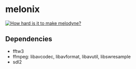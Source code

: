 # melonix

[![How hard is it to make melodyne?](https://user-images.githubusercontent.com/1877406/169781760-fb738b6f-0ae8-414f-ad4f-8d48a7e5f5ac.png)](https://youtu.be/qwAjW5hI148 "How hard is it to make melodyne?")


## Dependencies
- fftw3
- ffmpeg: libavcodec, libavformat, libavutil, libswresample
- sdl2
